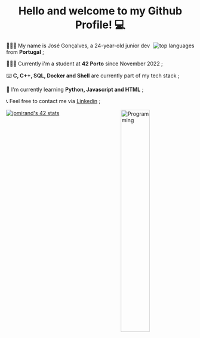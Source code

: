 <h1 align="center">Hello and welcome to my Github Profile! 💻</h1>
<p><img align="right" src="https://github-readme-stats.vercel.app/api/top-langs?username=ZPedro99&theme=tokyonight&show_icons=true&locale=en&layout=compact" alt="top languages" /></p>
<p>🧔🏻‍♀️  My name is José Gonçalves, a 24-year-old junior dev from <b>Portugal</b> ;</p>
<p>🧑🏻‍💻  Currently i'm a student at <b>42 Porto</b> since November 2022 ;</p>
<p>⌨️  <b>C, C++, SQL, Docker and Shell</b> are currently part of my tech stack ;</p>
<p>🧐  I'm currently learning <b>Python, Javascript and HTML</b> ;</p>
<p>📞  Feel free to contact me via <a href="https://www.linkedin.com/in/jose-pedro-goncalves/">Linkedin</a> ;</p>

<img align="right" src="https://i.pinimg.com/originals/e4/26/70/e426702edf874b181aced1e2fa5c6cde.gif" alt="Programming" width="39%" style="vertical-align: middle;">

<a href="https://github.com/oakoudad/badge42"><img src="https://badge.mediaplus.ma/greenbinary/jomirand?1337Badge=off&UM6P=off" alt="jomirand's 42 stats" /></a>
